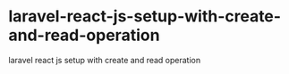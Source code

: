 # laravel-react-js-setup-with-create-and-read-operation
laravel react js setup with create and read operation
